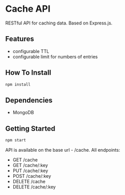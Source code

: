 # Cache API

RESTful API for caching data. Based on Express.js.

## Features
* configurable TTL
* configurable limit for numbers of entries


## How To Install
```bash
npm install
```

## Dependencies
* MongoDB


## Getting Started
```bash
npm start
```

API is available on the base url - /cache.
All endpoints:
* GET /cache
* GET /cache/:key
* PUT /cache/:key
* POST /cache/:key
* DELETE /cache
* DELETE /cache/:key
```
